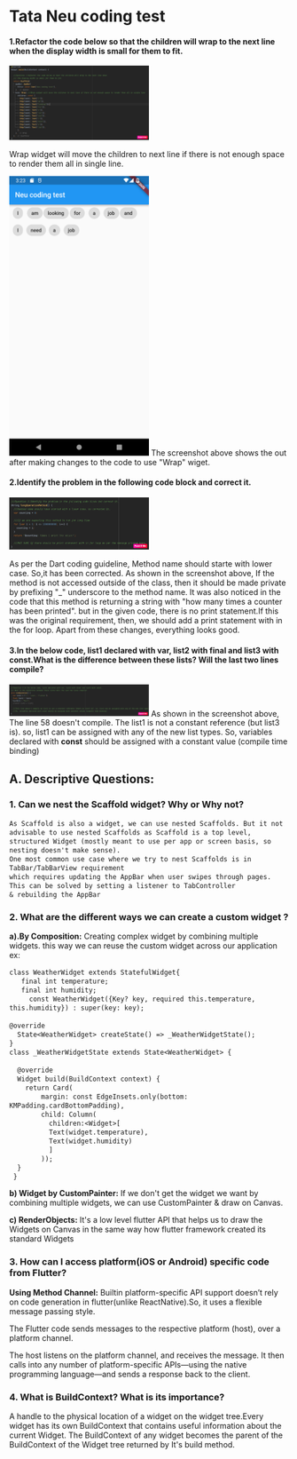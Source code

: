 # Tata Neu coding test

#### 1.Refactor the code below so that the children will wrap to the next line when the display width is small for them to fit.<br/>
<img src="https://github.com/DineshKMasthaiah/TataNeuTestRepo/blob/main/question1.png" width="50%" height="50%"/>

Wrap widget will move the children to next line if there is not enough space to render them all in single line.

<img src="https://github.com/DineshKMasthaiah/TataNeuTestRepo/blob/main/tata_neu_test/device_screen.png" width="50%" height="50%"/>
 The screenshot above shows the out after making changes to the code to use "Wrap" wiget.
 
#### 2.Identify the problem in the following code block and correct it.<br/>
<img src="https://github.com/DineshKMasthaiah/TataNeuTestRepo/blob/main/question2.png" width="50%" height="50%"/>

As per the Dart coding guideline, Method name should starte with lower case. So,it has been corrected.
As shown in the screenshot above, If the method is not accessed outside of the class, 
then it should be made private by prefixing "_" underscore to the method name.
It was also noticed in the code that this method is returning a string with "how many times a counter has been printed". 
but in the given code,
there is no print statement.If this was the original requirement, then, we should add a print statement with in the for loop.
Apart from these changes, everything looks good.

#### 3.In the below code, list1 declared with var, list2 with final and list3 with const.What is the difference between these lists? Will the last two lines compile?<br/>
<img src="https://github.com/DineshKMasthaiah/TataNeuTestRepo/blob/main/question3.png" width="50%" height="50%"/>
As shown in the screenshot above, The line 58 doesn't compile.
The list1 is not a constant reference (but list3 is). so, list1 can be assigned with any of the new list types.
    So, variables declared with <b>const</b> should be assigned with a constant value (compile time binding)

## A. Descriptive Questions:

### 1. Can we nest the Scaffold widget? Why or Why not?
    
    As Scaffold is also a widget, we can use nested Scaffolds. But it not advisable to use nested Scaffolds as Scaffold is a top level, structured Widget (mostly meant to use per app or screen basis, so nesting doesn't make sense).
    One most common use case where we try to nest Scaffolds is in TabBar/TabBarView requirement
    which requires updating the AppBar when user swipes through pages. This can be solved by setting a listener to TabController
    & rebuilding the AppBar

### 2. What are the different ways we can create a custom widget ?
 <b>a).By Composition:</b> Creating complex widget by combining multiple widgets. this way we can reuse the custom widget across our application
 ex:
```
class WeatherWidget extends StatefulWidget{
   final int temperature;
   final int humidity;
     const WeatherWidget({Key? key, required this.temperature, this.humidity}) : super(key: key);

@override
  State<WeatherWidget> createState() => _WeatherWidgetState();
}
class _WeatherWidgetState extends State<WeatherWidget> {

  @override
  Widget build(BuildContext context) {
    return Card(
        margin: const EdgeInsets.only(bottom: KMPadding.cardBottomPadding),
        child: Column(
          children:<Widget>[
          Text(widget.temperature),
          Text(widget.humidity)
          ]
        ));
  }
 }
```
<b>b) Widget by CustomPainter:</b> If we don't get the widget we want by combining multiple widgets, we can use CustomPainter & draw on Canvas.

<b>c) RenderObjects:</b> It's a low level flutter API that helps us to draw the Widgets on Canvas in the same way how flutter framework created its standard Widgets

### 3. How can I access platform(iOS or Android) specific code from Flutter?
  <b>Using Method Channel:</b>  Builtin platform-specific API support doesn’t rely on code generation in flutter(unlike ReactNative).So, it uses a flexible message passing style.

  The Flutter code sends messages to the respective platform (host), over a platform channel.

  The host listens on the platform channel, and receives the message. It then calls into any number of platform-specific APIs—using the native programming language—and sends a response back to the client.

### 4. What is BuildContext? What is its importance?
A handle to the physical location of a widget on the widget tree.Every widget has its own BuildContext that contains useful information about the current Widget.
The BuildContext of any widget becomes the parent of the BuildContext of the Widget tree returned by It's build method.
